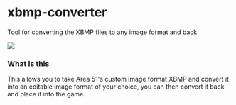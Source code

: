 # xbmp-converter
Tool for converting the XBMP files to any image format and back 

![](https://i.imgur.com/XOY1Hhz.gif)



### What is this

This allows you to take Area 51's custom image format XBMP and convert it into an editable image format of your choice, you can then convert it back and place it into the game. 
